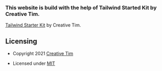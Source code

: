 
### This website is build with the help of Tailwind Started Kit by Creative Tim.

[Tailwind Starter Kit](https://www.creative-tim.com/learning-lab/tailwind-starter-kit/presentation?ref=nr-github-readme) by Creative Tim.


## Licensing

- Copyright 2021 <a href="https://www.creative-tim.com/?ref=nr-readme" target="_blank">Creative Tim</a>

- Licensed under <a href="https://github.com/creativetimofficial/notus-react/blob/main/LICENSE.md" target="_blank">MIT</a>


